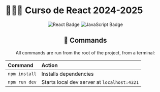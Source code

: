 # 👨🏻‍💻 Curso de React 2024-2025

<div align="center">

<div align="center">

![React Badge](https://img.shields.io/badge/-ReactJs-61DAFB?logo=react)
![JavaScript Badge](https://shields.io/badge/JavaScript-F7DF1E?logo=JavaScript&logoColor=000&style=flat-square)

</div>


## 🧞 Commands

All commands are run from the root of the project, from a terminal:

| Command                   | Action                                           |
| :------------------------ | :----------------------------------------------- |
| `npm install`             | Installs dependencies                            |
| `npm run dev`             | Starts local dev server at `localhost:4321`      |